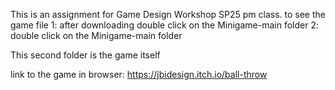 This is an assignment for Game Design Workshop SP25 pm class. 
to see the game file
1: after downloading double click on the Minigame-main folder
2: double click on the Minigame-main folder

This second folder is the game itself

link to the game in browser: https://jbidesign.itch.io/ball-throw
